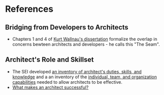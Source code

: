 # References

## Bridging from Developers to Architects
* Chapters 1 and 4 of [Kurt Wallnau's dissertation](http://www.es.mdh.se/publications/1969-Predictability_By_Construction__Working_the_Architecture_Program_Seam) formalize the overlap in concerns bewteen architects and developers - he calls this "The Seam".

## Architect's Role and Skillset
* The SEI developed [an inventory of architect's duties, skills, and knowledge](https://resources.sei.cmu.edu/library/asset-view.cfm?assetid=509585) and a an inventory of the [individual, team, and organization capabilities](https://resources.sei.cmu.edu/library/asset-view.cfm?assetid=8939) needed to allow architects to be effective.
* [What makes an architect successful?](https://resources.sei.cmu.edu/asset_files/Article/2016_101_001_465495.pdf)
